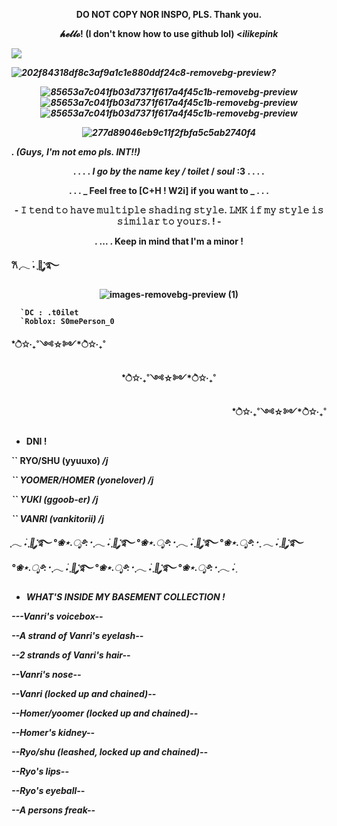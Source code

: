 <p align="center"> <b>DO NOT COPY NOR INSPO, PLS. Thank you.</a> 

<p align="center"> 𝓱𝓮𝓵𝓵𝓸! (I don't know how to use github lol) <<i>ilikepink

![](https://komarev.com/ghpvc/?username=gaslightt&color=ffd0d0&label=GAY+PEOPLE+COUNT&abbreviated=true&style=plastic)

![202f84318df8c3af9a1c1e880ddf24c8-removebg-preview](https://github.com/user-attachments/assets/c4fcd4bc-df7a-4d92-b254-66ef1bb1de55)? <p align="center">![85653a7c041fb03d7371f617a4f45c1b-removebg-preview](https://github.com/user-attachments/assets/f89182cf-56a5-4504-986e-da74c3862791)![85653a7c041fb03d7371f617a4f45c1b-removebg-preview](https://github.com/user-attachments/assets/d44dae73-2fa9-4a5c-a46a-5afd8552cfbd)![85653a7c041fb03d7371f617a4f45c1b-removebg-preview](https://github.com/user-attachments/assets/944e61e7-4417-4676-8c18-5ac64e017840) <p align="center"> ![277d89046eb9c11f2fbfa5c5ab2740f4](https://github.com/user-attachments/assets/d40b6385-3c87-4b36-a9e9-6f53e9767193)


.                     (Guys, I'm not emo pls. INT!!)


<p align="center"> .   .   .   .   I go by the name <b><i>key</i></b>  / <b <i>toilet</i> </b> / <b> <i>soul</i> </b>:3   .   .   .   .

<p align="center">       .  .  . _ Feel free to <b>[C+H ! W2i] if you want to </b> _ . . . 

<p align="center"> - 𝙸 𝚝𝚎𝚗𝚍 𝚝𝚘 𝚑𝚊𝚟𝚎 𝚖𝚞𝚕𝚝𝚒𝚙𝚕𝚎 𝚜𝚑𝚊𝚍𝚒𝚗𝚐 𝚜𝚝𝚢𝚕𝚎. 𝙻𝙼𝙺 𝚒𝚏 𝚖𝚢 𝚜𝚝𝚢𝚕𝚎 𝚒𝚜 𝚜𝚒𝚖𝚒𝚕𝚊𝚛 𝚝𝚘 𝚢𝚘𝚞𝚛𝚜. ! -

<p align="center"> .                 ...                  . Keep in mind that I'm a <b>minor !</b> 


𐙚  ִֶָ𓂃 ࣪˖ ִֶָ🐇་༘࿐ <p align="center"> ![images-removebg-preview (1)](https://github.com/user-attachments/assets/11cd4912-f819-42b8-99c0-5382b72054b0)



      `DC : .t0ilet 
      `Roblox: S0mePerson_0


 *ੈ✩‧₊˚༺☆༻*ੈ✩‧₊˚ <p align="center"> *ੈ✩‧₊˚༺☆༻*ੈ✩‧₊˚ <p align="right"> *ੈ✩‧₊˚༺☆༻*ੈ✩‧₊˚

- <b>DNI !

`` <b>RYO/SHU (yyuuxo) <i>/j

`` <b>YOOMER/HOMER (yonelover) <i>/j 

`` <b>YUKI (ggoob-er) <i>/j

`` <b>VANRI (vankitorii) <i>/j


ִֶָ𓂃 ࣪˖ ִֶָ🐇་༘࿐ °❀⋆.ೃ࿔*:･ ִֶָ𓂃 ࣪˖ ִֶָ🐇་༘࿐ °❀⋆.ೃ࿔*:･ ִֶָ𓂃 ࣪˖ ִֶָ🐇་༘࿐ °❀⋆.ೃ࿔*:･ ִֶָ 𓂃 ࣪˖ ִֶָ🐇་༘࿐ °❀⋆.ೃ࿔*:･ ִֶָ𓂃 ࣪˖ ִֶָ🐇་༘࿐ °❀⋆.ೃ࿔*:･ ִֶָ𓂃 ࣪˖ ִֶָ🐇་༘࿐ °❀⋆.ೃ࿔*:･ ִֶָ𓂃 ࣪˖ ִֶ


- <b>WHAT'S INSIDE MY BASEMENT COLLECTION !

---<a>Vanri's voicebox--

--<a>A strand of Vanri's eyelash--

--<a>2 strands of Vanri's hair--

--<a>Vanri's nose--

--<a>Vanri (locked up and chained)--

--<a>Homer/yoomer (locked up and chained)--

--<a>Homer's kidney--

--<a>Ryo/shu (leashed, locked up and chained)--

--<a>Ryo's lips--

--<a>Ryo's eyeball--

--<a>A persons freak--
